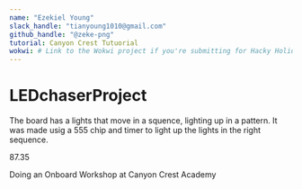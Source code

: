 ```yaml
---
name: "Ezekiel Young"
slack_handle: "tianyoung1010@gmail.com"
github_handle: "@zeke-png"
tutorial: Canyon Crest Tutuorial
wokwi: # Link to the Wokwi project if you're submitting for Hacky Holidays
---
```


# LEDchaserProject

<!-- Describe your board in 2-3 sentences. What are you making? What will it do? -->
The board has a lights that move in a squence, lighting up in a pattern. It was made usig a 555 chip and timer to light up the lights in the right sequence.

<!-- How much is it going to cost? -->
87.35

<!-- Tell us a little bit about your design process. What were some challenges? What helped? ***Totally optional*** -->
Doing an Onboard Workshop at Canyon Crest Academy
